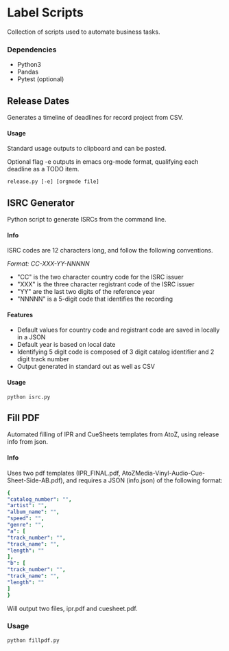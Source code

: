 # Label Scripts
Collection of scripts used to automate business tasks.

### Dependencies

- Python3
- Pandas
- Pytest (optional)

## Release Dates

Generates a timeline of deadlines for record project from CSV.

#### Usage

Standard usage outputs to clipboard and can be pasted.  

Optional flag -e outputs in emacs org-mode format, qualifying each deadline as a TODO item.  

`release.py [-e] [orgmode file]`

## ISRC Generator

Python script to generate ISRCs from the command line.

#### Info
ISRC codes are 12 characters long, and follow the following conventions.

*Format: CC-XXX-YY-NNNNN*

- "CC" is the two character country code for the ISRC issuer
- "XXX" is the three character registrant code of the ISRC issuer
- "YY" are the last two digits of the reference year
- "NNNNN" is a 5-digit code that identifies the recording

#### Features
- Default values for country code and registrant code are saved in locally in a JSON
- Default year is based on local date
- Identifying 5 digit code is composed of 3 digit catalog identifier and 2 digit track number
- Output generated in standard out as well as CSV


#### Usage

`python isrc.py`

## Fill PDF

Automated filling of IPR and CueSheets templates from AtoZ, using release info from json.

#### Info
Uses two pdf templates (IPR_FINAL.pdf, AtoZMedia-Vinyl-Audio-Cue-Sheet-Side-AB.pdf), and requires a JSON (info.json) of the following format:

```yaml
{
"catalog_number": "",  
"artist": "",  
"album_name": "",
"speed": "",
"genre": "",
"a": [
"track_number": "",
"track_name": "",
"length": ""
],
"b": [
"track_number": "",
"track_name": "",
"length": ""
]
}
```

Will output two files, ipr.pdf and cuesheet.pdf.

### Usage
`python fillpdf.py`




